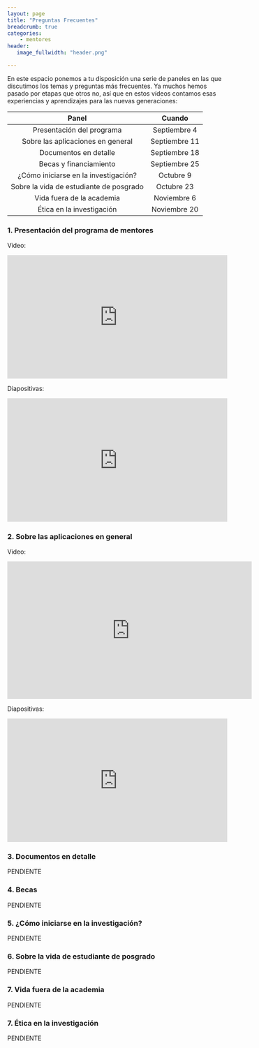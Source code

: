 ```yaml
---
layout: page
title: "Preguntas Frecuentes"
breadcrumb: true
categories:
    - mentores
header:
   image_fullwidth: "header.png"

---
```


En este espacio ponemos a tu disposición una serie de paneles en las que discutimos los temas y preguntas más frecuentes. Ya muchos hemos pasado por etapas que otros no, así que en estos vídeos contamos esas experiencias y aprendizajes para las nuevas generaciones:

|                  Panel                  |     Cuando    |
|:---------------------------------------:|:-------------:|
| Presentación del programa               | Septiembre 4  |
| Sobre las aplicaciones en general       | Septiembre 11 |
| Documentos en detalle                   | Septiembre 18 |
| Becas y financiamiento                  | Septiembre 25 |
| ¿Cómo iniciarse en la investigación?    | Octubre 9     |
| Sobre la vida de estudiante de posgrado | Octubre 23    |
| Vida fuera de la academia               | Noviembre 6   |
| Ética en la investigación               | Noviembre 20  |

### 1. Presentación del programa de mentores

Video:
<div style="left: 0; width: 100%; height: 0; position: relative; padding-bottom: 56.1972%;">
<iframe src="https://www.youtube.com/embed/9_ioOEwoKUc" frameborder="0" allow="accelerometer; autoplay; encrypted-media; gyroscope; picture-in-picture" style="border: 0; top: 0; left: 0; width: 100%; height: 100%; position: absolute;"  allowfullscreen></iframe>
</div>

Diapositivas:
<div style="left: 0; width: 100%; height: 0; position: relative; padding-bottom: 56.1972%;"><iframe src="https://speakerdeck.com/player/84e9a177d67948a0a7c908282cc60f76" style="border: 0; top: 0; left: 0; width: 100%; height: 100%; position: absolute;" allowfullscreen scrolling="no" allow="encrypted-media"></iframe></div>

### 2. Sobre las aplicaciones en general

Video:
<iframe width="560" height="315" src="https://www.youtube.com/embed/PEumYXDWgb8" frameborder="0" allow="accelerometer; autoplay; encrypted-media; gyroscope; picture-in-picture" allowfullscreen></iframe>

Diapositivas:
<div style="left: 0; width: 100%; height: 0; position: relative; padding-bottom: 56.1972%;"><iframe src="https://speakerdeck.com/player/b76266d5e03b48f2985eec3fc515c481" style="border: 0; top: 0; left: 0; width: 100%; height: 100%; position: absolute;" allowfullscreen scrolling="no" allow="encrypted-media"></iframe></div>

### 3. Documentos en detalle

PENDIENTE

### 4. Becas

PENDIENTE

### 5. ¿Cómo iniciarse en la investigación?

PENDIENTE

### 6. Sobre la vida de estudiante de posgrado

PENDIENTE

### 7. Vida fuera de la academia 

PENDIENTE

### 7. Ética en la investigación

PENDIENTE